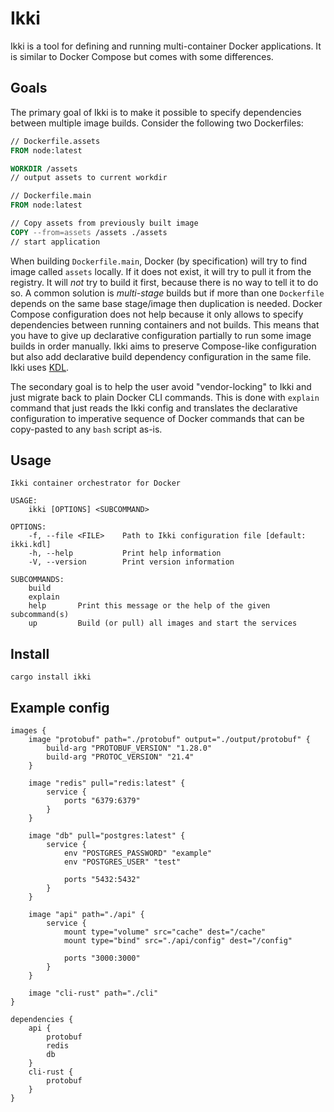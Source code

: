 # Ikki

Ikki is a tool for defining and running multi-container Docker applications. It is similar to Docker Compose but comes with some differences.

## Goals

The primary goal of Ikki is to make it possible to specify dependencies between multiple image builds. Consider the following two Dockerfiles:

```dockerfile
// Dockerfile.assets
FROM node:latest

WORKDIR /assets
// output assets to current workdir
```

```dockerfile
// Dockerfile.main
FROM node:latest

// Copy assets from previously built image
COPY --from=assets /assets ./assets
// start application
```

When building `Dockerfile.main`, Docker (by specification) will try to find image called `assets` locally. If it does not exist, it will try to pull it from the registry. It will *not* try to build it first, because there is no way to tell it to do so. A common solution is *multi-stage* builds but if more than one `Dockerfile` depends on the same base stage/image then duplication is needed. Docker Compose configuration does not help because it only allows to specify dependencies between running containers and not builds. This means that you have to give up declarative configuration partially to run some image builds in order manually. Ikki aims to preserve Compose-like configuration but also add declarative build dependency configuration in the same file. Ikki uses [KDL](https://kdl.dev/).

The secondary goal is to help the user avoid "vendor-locking" to Ikki and just migrate back to plain Docker CLI commands. This is done with `explain` command that just reads the Ikki config and translates the declarative configuration to imperative sequence of Docker commands that can be copy-pasted to any `bash` script as-is.

## Usage
```
Ikki container orchestrator for Docker

USAGE:
    ikki [OPTIONS] <SUBCOMMAND>

OPTIONS:
    -f, --file <FILE>    Path to Ikki configuration file [default: ikki.kdl]
    -h, --help           Print help information
    -V, --version        Print version information

SUBCOMMANDS:
    build
    explain
    help       Print this message or the help of the given subcommand(s)
    up         Build (or pull) all images and start the services
```

## Install
```
cargo install ikki
```

## Example config

```kdl
images {
    image "protobuf" path="./protobuf" output="./output/protobuf" {
        build-arg "PROTOBUF_VERSION" "1.28.0"
        build-arg "PROTOC_VERSION" "21.4"
    }

    image "redis" pull="redis:latest" {
        service {
            ports "6379:6379"
        }
    }
    
    image "db" pull="postgres:latest" {
        service {
            env "POSTGRES_PASSWORD" "example"
            env "POSTGRES_USER" "test"

            ports "5432:5432"
        }
    }

    image "api" path="./api" {
        service {
            mount type="volume" src="cache" dest="/cache"
            mount type="bind" src="./api/config" dest="/config"

            ports "3000:3000"
        }
    }

    image "cli-rust" path="./cli"
}

dependencies {
    api {
        protobuf
        redis
        db
    }
    cli-rust {
        protobuf
    }
}
```
